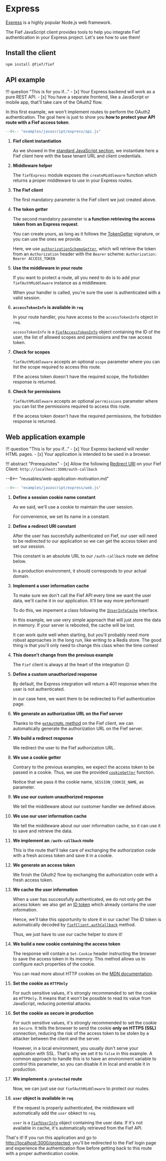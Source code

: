 # Express

[Express](https://expressjs.com/) is a highly popular Node.js web framework.

The Fief JavaScript client provides tools to help you integrate Fief authentication in your Express project. Let's see how to use them!

## Install the client

```bash
npm install @fief/fief
```

## API example

!!! question "This is for you if..."
    - [x] Your Express backend will work as a pure REST API.
    - [x] You have a separate frontend, like a JavaScript or mobile app, that'll take care of the OAuth2 flow.

In this first example, we won't implement routes to perform the OAuth2 authentication. The goal here is just to show you **how to protect your API route with a Fief access token**.

```js title="app.js"
--8<-- "examples/javascript/express/api.js"
```

1. **Fief client instantiation**

    As we showed in the [standard JavaScript section](../index.md), we instantiate here a Fief client here with the base tenant URL and client credentials.

2. **Middleware helper**

    The `fiefExpress` module exposes the `createMiddleware` function which returns a proper middleware to use in your Express routes.

3. **The Fief client**

    The first mandatory parameter is the Fief client we just created above.

4. **The token getter**

    The second mandatory parameter is **a function retrieving the access token from an Express request**.

    You can create yours, as long as it follows the [TokenGetter](https://fief-dev.github.io/fief-js/types/server.TokenGetter.html) signature, or you can use the ones we provide.

    Here, we use [`authorizationSchemeGetter`](https://fief-dev.github.io/fief-js/functions/server.authorizationSchemeGetter.html), which will retrieve the token from an `Authorization` header with the `Bearer` scheme: `Authorization: Bearer ACCESS_TOKEN`

5. **Use the middleware in your route**

    If you want to protect a route, all you need to do is to add your `fiefAuthMiddleware` instance as a middleware.

    When your handler is called, you're sure the user is authenticated with a valid session.

6. **`accessTokenInfo` is available in `req`**

    In your route handler, you have access to the `accessTokenInfo` object in `req`.

    `accessTokenInfo` is a [`FiefAccessTokenInfo`](https://fief-dev.github.io/fief-js/interfaces/index.FiefAccessTokenInfo.html) object containing the ID of the user, the list of allowed scopes and permissions and the raw access token.

7. **Check for scopes**

    `fiefAuthMiddleware` accepts an optional `scope` parameter where you can list the scope required to access this route.

    If the access token doesn't have the required scope, the forbidden response is returned.

8. **Check for permissions**

    `fiefAuthMiddleware` accepts an optional `perrmissions` parameter where you can list the permissions required to access this route.

    If the access token doesn't have the required permissions, the forbidden response is returned.

## Web application example

!!! question "This is for you if..."
    - [x] Your Express backend will render HTML pages.
    - [x] Your application is intended to be used in a browser.

!!! abstract "Prerequisites"
    - [x] Allow the following [Redirect URI](../../getting-started/clients.md#redirect-uris) on your Fief Client: `http://localhost:3O00/auth-callback`

--8<-- "reusables/web-application-motivation.md"

```js title="app.js"
--8<-- "examples/javascript/express/web.js"
```

1. **Define a session cookie name constant**

    As we said, we'll use a cookie to maintain the user session.

    For convenience, we set its name in a constant.

2. **Define a redirect URI constant**

    After the user has succesfully authenticated on Fief, our user will need to be redirected to our application so we can get the access token and set our session.

    This constant is an absolute URL to our `/auth-callback` route we define below.

    In a production environment, it should corresponds to your actual domain.

3. **Implement a user information cache**

    To make sure we don't call the Fief API every time we want the user data, we'll cache it in our application. It'll be way more performant!

    To do this, we impement a class following the [`IUserInfoCache`](https://fief-dev.github.io/fief-js/interfaces/server.IUserInfoCache.html) interface.

    In this example, we use very simple approach that will just store the data in memory. If your server is rebooted, the cache will be lost.

    It can work quite well when starting, but you'll probably need more robust approaches in the long run, like writing to a Redis store. The good thing is that you'll only need to change this class when the time comes!

4. **This doesn't change from the previous example**

    The `Fief` client is always at the heart of the integration 😉

5. **Define a custom unauthorized response**

    By default, the Express integration will return a 401 response when the user is not authenticated.

    In our case here, we want them to be redirected to Fief authentication page.

6. **We generate an authorization URL on the Fief server**

    Thanks to the [`getAuthURL` method](https://fief-dev.github.io/fief-js/classes/index.Fief.html#getAuthURL) on the Fief client, we can automatically generate the authorization URL on the Fief server.

7. **We build a redirect response**

    We redirect the user to the Fief authorization URL.

8. **We use a cookie getter**

    Contrary to the previous examples, we expect the access token to be passed in a cookie. Thus, we use the provided [`cookieGetter`](https://fief-dev.github.io/fief-js/functions/server.cookieGetter.html) function.

    Notice that we pass it the cookie name, `SESSION_COOKIE_NAME`, as parameter.

9. **We use our custom unauthorized response**

    We tell the middleware about our customer handler we defined above.

10. **We use our user information cache**

    We tell the middleware about our user information cache, so it can use it to save and retrieve the data.

11. **We implement an `/auth-callback` route**

    This is the route that'll take care of exchanging the authorization code with a fresh access token and save it in a cookie.

12. **We generate an access token**

    We finish the OAuth2 flow by exchanging the authorization code with a fresh access token.

13. **We cache the user information**

    When a user has successfully authenticated, we do not only get the access token: we also get an [ID token](../../../getting-started/oauth2.md#access-token-and-id-token) which already contains the user information.

    Hence, we'll take this opportunity to store it in our cache! The ID token is automatically decoded by [`fiefClient.authCallback`](https://fief-dev.github.io/fief-js/classes/index.Fief.html#authCallback) method.

    Thus, we just have to use our cache helper to store it!

14. **We build a new cookie containing the access token**

    The response will contain a `Set-Cookie` header instructing the browser to save the access token in its memory. This method allows us to configure each properties of the cookie.

    You can read more about HTTP cookies on the [MDN documentation](https://developer.mozilla.org/en-US/docs/Web/HTTP/Cookies).

15. **Set the cookie as `HTTPOnly`**

    For such sensitive values, it's strongly recommended to set the cookie as `HTTPOnly`. It means that it won't be possible to read its value from JavaScript, reducing potential attacks.

16. **Set the cookie as secure in production**

    For such sensitive values, it's strongly recommended to set the cookie as `Secure`. It tells the browser to send the cookie **only on HTTPS (SSL)** connection, reducing the risk of the access token to be stolen by a attacker between the client and the server.

    However, in a local environment, you usually don't serve your application with SSL. That's why we set it to `false` in this example. A common approach to handle this is to have an environment variable to control this parameter, so you can disable it in local and enable it in production.

17. **We implement a `/protected` route**

    Now, we can just use our `fiefAuthMiddleware` to protect our routes.

18. **`user` object is available in `req`**

    If the request is properly authenticated, the middleware will automatically add the `user` obkect to `req`.

    `user` is a [`FiefUserInfo`](https://fief-dev.github.io/fief-js/interfaces/index.FiefUserInfo.html) object containing the user data. If it's not available in cache, it's automatically retrieved from the Fief API.

That's it! If you run this application and go to [http://localhost:3000/protected](http://localhost:3000/protected), you'll be redirected to the Fief login page and experience the authentication flow before getting back to this route with a proper authentication cookie.
